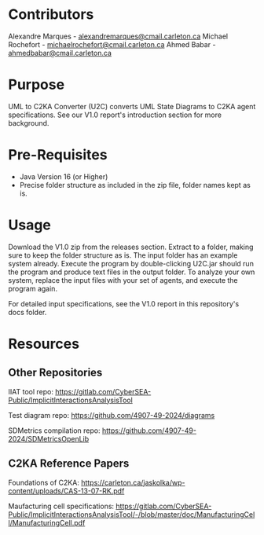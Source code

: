 # Contributors

Alexandre Marques - alexandremarques@cmail.carleton.ca
Michael Rochefort - michaelrochefort@cmail.carleton.ca
Ahmed Babar - ahmedbabar@cmail.carleton.ca

# Purpose
UML to C2KA Converter (U2C) converts UML State Diagrams to C2KA agent specifications.
See our V1.0 report's introduction section for more background.

# Pre-Requisites
- Java Version 16 (or Higher)
- Precise folder structure as included in the zip file, folder names kept as is.

# Usage
Download the V1.0 zip from the releases section.
Extract to a folder, making sure to keep the folder structure as is.
The input folder has an example system already. 
Execute the program by double-clicking U2C.jar should run the program and produce text files in the output folder. 
To analyze your own system, replace the input files with your set of agents, and execute the program again.

For detailed input specifications, see the V1.0 report in this repository's docs folder.

# Resources
## Other Repositories
IIAT tool repo: https://gitlab.com/CyberSEA-Public/ImplicitInteractionsAnalysisTool

Test diagram repo: https://github.com/4907-49-2024/diagrams

SDMetrics compilation repo: https://github.com/4907-49-2024/SDMetricsOpenLib

## C2KA Reference Papers
Foundations of C2KA: https://carleton.ca/jaskolka/wp-content/uploads/CAS-13-07-RK.pdf

Maufacturing cell specifications: https://gitlab.com/CyberSEA-Public/ImplicitInteractionsAnalysisTool/-/blob/master/doc/ManufacturingCell/ManufacturingCell.pdf
